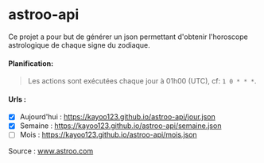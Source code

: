 # astroo-api

Ce projet a pour but de générer un json permettant d'obtenir l'horoscope astrologique de chaque signe du zodiaque.

#### Planification:
> Les actions sont exécutées chaque jour à 01h00 (UTC), cf: `1 0 * * *`.

#### Urls :
- [x] Aujourd'hui : https://kayoo123.github.io/astroo-api/jour.json
- [x] Semaine : https://kayoo123.github.io/astroo-api/semaine.json
- [ ] Mois : https://kayoo123.github.io/astroo-api/mois.json

Source : www.astroo.com
